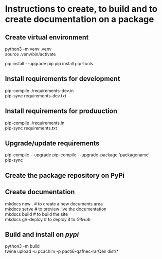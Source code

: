 # Instructions to create, to build and to create documentation on a package

## Create virtual environment

python3 -m venv .venv \
source .venv/bin/activate

pip install --upgrade pip
pip install pip-tools

## Install requirements for development

pip-compile ./requirements-dev.in \
pip-sync requirements-dev.txt

## Install requirements for produuction

pip-compile ./requirements.in \
pip-sync requirements.txt

## Upgrade/update requirements

pip-compile --upgrade
pip-compile --upgrade-package 'packagename'
pip-sync

## Create the package repository on PyPi

## Create documentation

mkdocs new . # to create a new documents area \
mkdocs serve # to preview live the documentation \
mkdocs build # to build the site \
mkdocs gh-deploy # to deploy it to *GitHub*

## Build and install on *pypi*

python3 -m build \
twine upload -u pcachim -p pacti6-qafhec-rarQen dist/*

